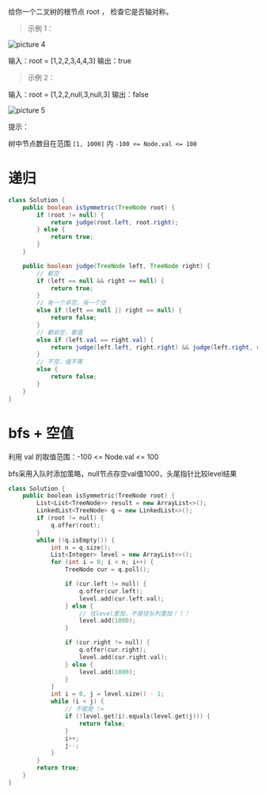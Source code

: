 给你一个二叉树的根节点 root ， 检查它是否轴对称。


> 示例 1：

![picture 4](https://cdn.jsdelivr.net/gh/sword4869/pic1@main/images202406122250713.png)  

输入：root = [1,2,2,3,4,4,3]
输出：true
> 示例 2：


输入：root = [1,2,2,null,3,null,3]
输出：false

![picture 5](https://cdn.jsdelivr.net/gh/sword4869/pic1@main/images202406122250768.png)  

提示：

树中节点数目在范围 `[1, 1000]` 内
`-100 <= Node.val <= 100`



# 递归

```java
class Solution {
    public boolean isSymmetric(TreeNode root) {
        if (root != null) {
            return judge(root.left, root.right);
        } else {
            return true;
        }
    }

    public boolean judge(TreeNode left, TreeNode right) {
        // 都空
        if (left == null && right == null) {
            return true;
        }
        // 有一个非空，另一个空
        else if (left == null || right == null) {
            return false;
        }
        // 都非空，看值
        else if (left.val == right.val) {
            return judge(left.left, right.right) && judge(left.right, right.left);
        } 
        // 不空，值不等
        else {
            return false;
        }
    }
}
```

# bfs + 空值

利用 val 的取值范围：-100 <= Node.val <= 100

bfs采用入队时添加策略，null节点存空val值1000，头尾指针比较level结果


```cpp
class Solution {
    public boolean isSymmetric(TreeNode root) {
        List<List<TreeNode>> result = new ArrayList<>();
        LinkedList<TreeNode> q = new LinkedList<>();
        if (root != null) {
            q.offer(root);
        }
        while (!q.isEmpty()) {
            int n = q.size();
            List<Integer> level = new ArrayList<>();
            for (int i = 0; i < n; i++) {
                TreeNode cur = q.poll();

                if (cur.left != null) {
                    q.offer(cur.left);
                    level.add(cur.left.val);
                } else {
                    // 往level里加，不是往队列里加！！！
                    level.add(1000);
                }

                if (cur.right != null) {
                    q.offer(cur.right);
                    level.add(cur.right.val);
                } else {
                    level.add(1000);
                }
            }
            int i = 0, j = level.size() - 1;
            while (i < j) {
                // 不能是 !=
                if (!level.get(i).equals(level.get(j))) {
                    return false;
                }
                i++;
                j--;
            }
        }
        return true;
    }
}
```

